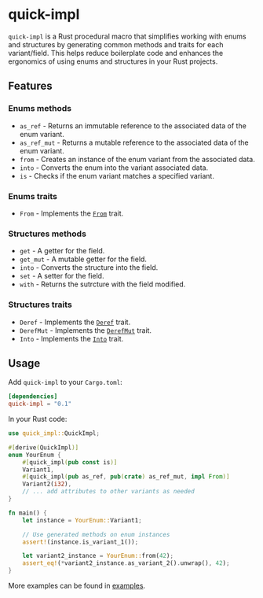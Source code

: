 # quick-impl

`quick-impl` is a Rust procedural macro that simplifies working with enums and structures by generating common methods and traits for each variant/field. This helps reduce boilerplate code and enhances the ergonomics of using enums and structures in your Rust projects.

## Features

### Enums methods

- `as_ref` - Returns an immutable reference to the associated data of the enum variant.
- `as_ref_mut` - Returns a mutable reference to the associated data of the enum variant.
- `from` - Creates an instance of the enum variant from the associated data.
- `into` - Converts the enum into the variant associated data.
- `is` - Checks if the enum variant matches a specified variant.

### Enums traits

- `From` - Implements the [`From`] trait.

### Structures methods

- `get` - A getter for the field.
- `get_mut` - A mutable getter for the field.
- `into` - Converts the structure into the field.
- `set` - A setter for the field.
- `with` - Returns the sutrcture with the field modified.

### Structures traits

- `Deref` - Implements the [`Deref`] trait.
- `DerefMut` - Implements the [`DerefMut`] trait.
- `Into` - Implements the [`Into`] trait.

[`Deref`]: https://doc.rust-lang.org/std/ops/trait.Deref.html
[`DerefMut`]: https://doc.rust-lang.org/std/ops/trait.DerefMut.html
[`From`]: https://doc.rust-lang.org/std/convert/trait.From.html
[`Into`]: https://doc.rust-lang.org/std/convert/trait.Into.html

## Usage

Add `quick-impl` to your `Cargo.toml`:

```toml
[dependencies]
quick-impl = "0.1"
```

In your Rust code:

```rust
use quick_impl::QuickImpl;

#[derive(QuickImpl)]
enum YourEnum {
    #[quick_impl(pub const is)]
    Variant1,
    #[quick_impl(pub as_ref, pub(crate) as_ref_mut, impl From)]
    Variant2(i32),
    // ... add attributes to other variants as needed
}

fn main() {
    let instance = YourEnum::Variant1;

    // Use generated methods on enum instances
    assert!(instance.is_variant_1());

    let variant2_instance = YourEnum::from(42);
    assert_eq!(*variant2_instance.as_variant_2().unwrap(), 42);
}
```

More examples can be found in [examples].

[examples]: https://github.com/makcandrov/quick-impl/tree/main/examples
